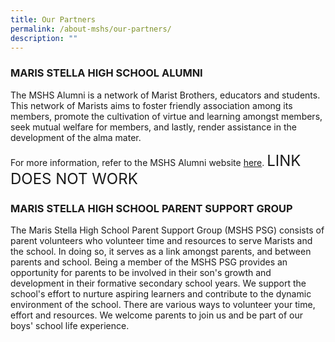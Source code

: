 ```yaml
---
title: Our Partners
permalink: /about-mshs/our-partners/
description: ""
---
```

### MARIS STELLA HIGH SCHOOL ALUMNI


The MSHS Alumni is a network of Marist Brothers, educators and students. This network of Marists aims to foster friendly association among its members, promote the cultivation of virtue and learning amongst members, seek mutual welfare for members, and lastly, render assistance in the development of the alma mater.

For more information, refer to the MSHS Alumni website [here](http://www.mshsalumni.com/sg/index.php). <font size=5>LINK DOES NOT WORK</font>

### MARIS STELLA HIGH SCHOOL PARENT SUPPORT GROUP


The Maris Stella High School Parent Support Group (MSHS PSG) consists of parent volunteers who volunteer time and resources to serve Marists and the school. In doing so, it serves as a link amongst parents, and between parents and school. Being a member of the MSHS PSG provides an opportunity for parents to be involved in their son's growth and development in their formative secondary school years. We support the school's effort to nurture aspiring learners and contribute to the dynamic environment of the school. There are various ways to volunteer your time, effort and resources. We welcome parents to join us and be part of our boys' school life experience. 